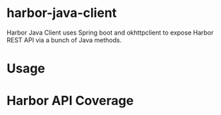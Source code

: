 # harbor-java-client
Harbor Java Client uses Spring boot and okhttpclient to expose Harbor REST API via a bunch of Java methods.

# Usage

# Harbor API Coverage
